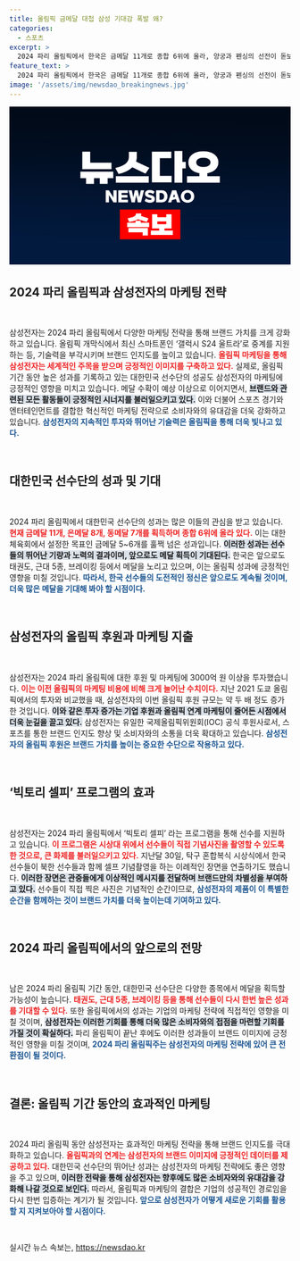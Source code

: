 ```yaml
---
title: 올림픽 금메달 대첩 삼성 기대감 폭발 왜?
categories:
  - 스포츠
excerpt: >
  2024 파리 올림픽에서 한국은 금메달 11개로 종합 6위에 올라, 양궁과 펜싱의 선전이 돋보인다. 삼성전자는 독점 후원사로 올림픽 마케팅에 3000억을 투자하며, 빅토리 셀피 프로그램으로 화제를 모으고 있다.
feature_text: >
  2024 파리 올림픽에서 한국은 금메달 11개로 종합 6위에 올라, 양궁과 펜싱의 선전이 돋보인다. 삼성전자는 독점 후원사로 올림픽 마케팅에 3000억을 투자하며, 빅토리 셀피 프로그램으로 화제를 모으고 있다.
image: '/assets/img/newsdao_breakingnews.jpg'
---
```


<p><img src="/assets/img/newsdao_breakingnews.jpg" alt="cryptoinkorea 속보" /></p>

<h2 data-ke-size="size26">2024 파리 올림픽과 삼성전자의 마케팅 전략</h2>

<p data-ke-size="size16">&nbsp;</p>

<p>삼성전자는 2024 파리 올림픽에서 다양한 마케팅 전략을 통해 브랜드 가치를 크게 강화하고 있습니다. 올림픽 개막식에서 최신 스마트폰인 ‘갤럭시 S24 울트라’로 중계를 지원하는 등, 기술력을 부각시키며 브랜드 인지도를 높이고 있습니다. <b><span style="color: #ee2323;">올림픽 마케팅을 통해 삼성전자는 세계적인 주목을 받으며 긍정적인 이미지를 구축하고 있다.</span></b> 실제로, 올림픽 기간 동안 높은 성과를 기록하고 있는 대한민국 선수단의 성공도 삼성전자의 마케팅에 긍정적인 영향을 미치고 있습니다. 메달 수확이 예상 이상으로 이어지면서, <b><span style="background-color: #21538527;">브랜드와 관련된 모든 활동들이 긍정적인 시너지를 불러일으키고 있다.</span></b> 이와 더불어 스포츠 경기와 엔터테인먼트를 결합한 혁신적인 마케팅 전략으로 소비자와의 유대감을 더욱 강화하고 있습니다. <b><span style="color: #1a5490;">삼성전자의 지속적인 투자와 뛰어난 기술력은 올림픽을 통해 더욱 빛나고 있다.</span></b></p>

<p data-ke-size="size16">&nbsp;</p>

<h2 data-ke-size="size26">대한민국 선수단의 성과 및 기대</h2>

<p data-ke-size="size16">&nbsp;</p>

<p>2024 파리 올림픽에서 대한민국 선수단의 성과는 많은 이들의 관심을 받고 있습니다. <b><span style="color: #ee2323;">현재 금메달 11개, 은메달 8개, 동메달 7개를 획득하며 종합 6위에 올라 있다.</span></b> 이는 대한체육회에서 설정한 목표인 금메달 5~6개를 훌쩍 넘은 성과입니다. <b><span style="background-color: #21538527;">이러한 성과는 선수들의 뛰어난 기량과 노력의 결과이며, 앞으로도 메달 획득이 기대된다.</span></b> 한국은 앞으로도 태권도, 근대 5종, 브레이킹 등에서 메달을 노리고 있으며, 이는 올림픽 성과에 긍정적인 영향을 미칠 것입니다. <b><span style="color: #1a5490;">따라서, 한국 선수들의 도전적인 정신은 앞으로도 계속될 것이며, 더욱 많은 메달을 기대해 봐야 할 시점이다.</span></b></p>

<p data-ke-size="size16">&nbsp;</p>

<h2 data-ke-size="size26">삼성전자의 올림픽 후원과 마케팅 지출</h2>

<p data-ke-size="size16">&nbsp;</p>

<p>삼성전자는 2024 파리 올림픽에 대한 후원 및 마케팅에 3000억 원 이상을 투자했습니다. <b><span style="color: #ee2323;">이는 이전 올림픽의 마케팅 비용에 비해 크게 늘어난 수치이다.</span></b> 지난 2021 도쿄 올림픽에서의 투자와 비교했을 때, 삼성전자의 이번 올림픽 후원 규모는 약 두 배 정도 증가한 것입니다. <b><span style="background-color: #21538527;">이와 같은 투자 증가는 기업 후원과 올림픽 연계 마케팅이 줄어든 시점에서 더욱 눈길을 끌고 있다.</span></b> 삼성전자는 유일한 국제올림픽위원회(IOC) 공식 후원사로서, 스포츠를 통한 브랜드 인지도 향상 및 소비자와의 소통을 더욱 확대하고 있습니다. <b><span style="color: #1a5490;">삼성전자의 올림픽 후원은 브랜드 가치를 높이는 중요한 수단으로 작용하고 있다.</span></b></p>

<p data-ke-size="size16">&nbsp;</p>

<h2 data-ke-size="size26">‘빅토리 셀피’ 프로그램의 효과</h2>

<p data-ke-size="size16">&nbsp;</p>

<p>삼성전자는 2024 파리 올림픽에서 ‘빅토리 셀피’ 라는 프로그램을 통해 선수를 지원하고 있습니다. <b><span style="color: #ee2323;">이 프로그램은 시상대 위에서 선수들이 직접 기념사진을 촬영할 수 있도록 한 것으로, 큰 화제를 불러일으키고 있다.</span></b> 지난달 30일, 탁구 혼합복식 시상식에서 한국 선수들이 북한 선수들과 함께 셀프 기념촬영을 하는 이례적인 장면을 연출하기도 했습니다. <b><span style="background-color: #21538527;">이러한 장면은 관중들에게 이상적인 메시지를 전달하며 브랜드만의 차별성을 부여하고 있다.</span></b> 선수들이 직접 찍은 사진은 기념적인 순간이므로, <b><span style="color: #1a5490;">삼성전자의 제품이 이 특별한 순간을 함께하는 것이 브랜드 가치를 더욱 높이는데 기여하고 있다.</span></b></p>

<p data-ke-size="size16">&nbsp;</p>

<h2 data-ke-size="size26">2024 파리 올림픽에서의 앞으로의 전망</h2>

<p data-ke-size="size16">&nbsp;</p>

<p>남은 2024 파리 올림픽 기간 동안, 대한민국 선수단은 다양한 종목에서 메달을 획득할 가능성이 높습니다. <b><span style="color: #ee2323;">태권도, 근대 5종, 브레이킹 등을 통해 선수들이 다시 한번 높은 성과를 기대할 수 있다.</span></b> 또한 올림픽에서의 성과는 기업의 마케팅 전략에 직접적인 영향을 미칠 것이며, <b><span style="background-color: #21538527;">삼성전자는 이러한 기회를 통해 더욱 많은 소비자와의 접점을 마련할 기회를 가질 것이 확실하다.</span></b> 파리 올림픽이 끝난 후에도 이러한 성과들이 브랜드 이미지에 긍정적인 영향을 미칠 것이며, <b><span style="color: #1a5490;">2024 파리 올림픽주는 삼성전자의 마케팅 전략에 있어 큰 전환점이 될 것이다.</span></b></p>

<p data-ke-size="size16">&nbsp;</p>

<h2 data-ke-size="size26">결론: 올림픽 기간 동안의 효과적인 마케팅</h2>

<p data-ke-size="size16">&nbsp;</p>

<p>2024 파리 올림픽 동안 삼성전자는 효과적인 마케팅 전략을 통해 브랜드 인지도를 극대화하고 있습니다. <b><span style="color: #ee2323;">올림픽과의 연계는 삼성전자의 브랜드 이미지에 긍정적인 데이터를 제공하고 있다.</span></b> 대한민국 선수단의 뛰어난 성과는 삼성전자의 마케팅 전략에도 좋은 영향을 주고 있으며, <b><span style="background-color: #21538527;">이러한 전략을 통해 삼성전자는 향후에도 많은 소비자와의 유대감을 강화해 나갈 것으로 보인다.</span></b> 따라서, 올림픽과 마케팅의 결합은 기업의 성공적인 경로임을 다시 한번 입증하는 계기가 될 것입니다. <b><span style="color: #1a5490;">앞으로 삼성전자가 어떻게 새로운 기회를 활용할 지 지켜보아야 할 시점이다.</span></b></p>

<p data-ke-size="size16">&nbsp;</p>
실시간 뉴스 속보는, <a href="https://newsdao.kr" rel="dofollow">https://newsdao.kr</a>


